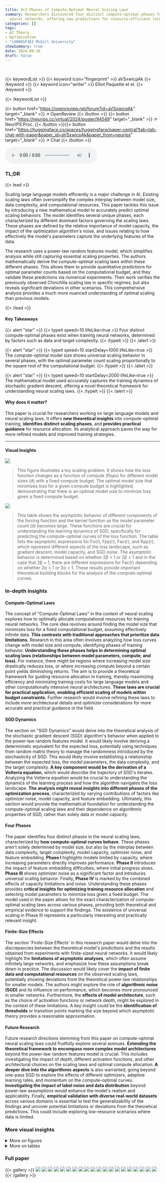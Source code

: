 ```yaml
---
title: 4+3 Phases of Compute-Optimal Neural Scaling Laws
summary: Researchers discovered four distinct compute-optimal phases for training
  neural networks, offering new predictions for resource-efficient large model training.
categories: []
tags:
- AI Theory
- Optimization
- "\U0001F3E2 McGill University"
showSummary: true
date: 2024-09-26
draft: false
---
```


<br>

{{< keywordList >}}
{{< keyword icon="fingerprint" >}} aVSxwicpAk {{< /keyword >}}
{{< keyword icon="writer" >}} Elliot Paquette et el. {{< /keyword >}}
 
{{< /keywordList >}}

{{< button href="https://openreview.net/forum?id=aVSxwicpAk" target="_blank" >}}
↗ OpenReview
{{< /button >}}
{{< button href="https://neurips.cc/virtual/2024/poster/94549" target="_blank" >}}
↗ NeurIPS Proc.
{{< /button >}}{{< button href="https://huggingface.co/spaces/huggingface/paper-central?tab=tab-chat-with-paper&paper_id=aVSxwicpAk&paper_from=neurips" target="_blank" >}}
↗ Chat
{{< /button >}}



<audio controls>
    <source src="https://ai-paper-reviewer.com/aVSxwicpAk/podcast.wav" type="audio/wav">
    Your browser does not support the audio element.
</audio>


### TL;DR


{{< lead >}}

Scaling large language models efficiently is a major challenge in AI. Existing scaling laws often oversimplify the complex interplay between model size, data complexity, and computational resources. This paper tackles this issue by introducing a new mathematical model to accurately predict optimal scaling behaviors. The model identifies several unique phases, each characterized by different dominant factors governing the scaling laws. These phases are defined by the relative importance of model capacity, the impact of the optimization algorithm's noise, and issues relating to how effectively the model's parameters capture the underlying features of the data.



The research uses a power-law random features model, which simplifies analysis while still capturing essential scaling properties.  The authors mathematically derive the compute-optimal scaling laws within these different phases.  This allows them to provide quantitative predictions for optimal parameter counts based on the computational budget, and they validate these predictions via numerical experiments. Their work verifies the previously observed Chinchilla scaling law in specific regimes, but also reveals significant deviations in other scenarios.  This comprehensive analysis provides a much more nuanced understanding of optimal scaling than previous models.

{{< /lead >}}


#### Key Takeaways

{{< alert "star" >}}
{{< typeit speed=10 lifeLike=true >}} Four distinct compute-optimal phases exist when training neural networks, determined by factors such as data and target complexity. {{< /typeit >}}
{{< /alert >}}

{{< alert "star" >}}
{{< typeit speed=10 startDelay=1000 lifeLike=true >}} The compute-optimal model size shows universal scaling behavior in several phases, with the optimal parameter count scaling proportionally to the square root of the computational budget. {{< /typeit >}}
{{< /alert >}}

{{< alert "star" >}}
{{< typeit speed=10 startDelay=2000 lifeLike=true >}} The mathematical model used accurately captures the training dynamics of stochastic gradient descent, offering a novel theoretical framework for understanding neural scaling laws. {{< /typeit >}}
{{< /alert >}}

#### Why does it matter?
This paper is crucial for researchers working on large language models and neural scaling laws. It offers **new theoretical insights** into compute-optimal training, **identifies distinct scaling phases**, and **provides practical guidance** for resource allocation. Its analytical approach paves the way for more refined models and improved training strategies.

------
#### Visual Insights



![](https://ai-paper-reviewer.com/aVSxwicpAk/figures_1_1.jpg)

> This figure illustrates a toy scaling problem. It shows how the loss function changes as a function of compute (flops) for different model sizes (d) with a fixed compute budget. The optimal model size that minimizes loss for a given compute budget is highlighted, demonstrating that there is an optimal model size to minimize loss given a fixed compute budget.





![](https://ai-paper-reviewer.com/aVSxwicpAk/tables_4_1.jpg)

> This table shows the asymptotic behavior of different components of the forcing function and the kernel function as the model parameter count (d) becomes large.  These functions are crucial for understanding the learning dynamics of SGD, specifically for predicting the compute-optimal curves of the loss function. The table lists the asymptotic expressions for Fo(r), Fpp(r), Fac(r), and Kpp(r), which represent different aspects of the loss landscape, such as gradient descent, model capacity, and SGD noise. The asymptotic behavior is determined based on whether 2β > 1 or 2β < 1 and in the case that 2β > 1, there are different expressions for Fac(r) depending on whether 2α > 1 or 2α < 1.   These results provide important theoretical building blocks for the analysis of the compute-optimal curves. 





### In-depth insights


#### Compute-Optimal Laws
The concept of "Compute-Optimal Laws" in the context of neural scaling explores how to optimally allocate computational resources for training neural networks.  The core idea revolves around finding the model size that minimizes loss for a fixed computational budget, assuming effectively infinite data.  **This contrasts with traditional approaches that prioritize data limitations.**  Research in this area often involves analyzing how loss curves change with model size and compute, identifying phases of training behavior.  **Understanding these phases helps in determining optimal scaling laws (relationships between model parameters, compute, and loss).**  For instance, there might be regions where increasing model size drastically reduces loss, or where increasing compute beyond a certain point yields diminishing returns. The aim is to provide a theoretical framework for guiding resource allocation in training, thereby maximizing efficiency and minimizing training costs for large language models and other computationally intensive neural architectures. **These laws are crucial for practical application, enabling efficient scaling of models within budget constraints.**  Further research would involve refining these laws to include more architectural details and optimizer considerations for more accurate and practical guidance in the field.

#### SGD Dynamics
The section on "SGD Dynamics" would delve into the theoretical analysis of the stochastic gradient descent (SGD) algorithm's behavior when applied to the power-law random features model.  It would likely involve deriving a deterministic equivalent for the expected loss, potentially using techniques from random matrix theory to manage the randomness introduced by the stochasticity of SGD. This would likely involve establishing a relationship between the expected loss, the model parameters, the data complexity, and the target complexity. **A key component would be the derivation of a Volterra equation**, which would describe the trajectory of SGD's iterates. Analyzing the Volterra equation would be crucial to understanding the dynamics of the learning process and how the algorithm navigates the loss landscape.  **The analysis might reveal insights into different phases of the optimization process**, characterized by varying contributions of factors like optimizer noise, model capacity, and feature embedding. Ultimately, this section would provide the mathematical foundation for understanding the compute-optimal scaling laws and their dependence on algorithmic properties of SGD, rather than solely data or model capacity.

#### Four Phases
The paper identifies four distinct phases in the neural scaling laws, characterized by **how compute-optimal curves behave**. These phases aren't solely determined by model size, but also by the interplay between data complexity, target complexity, model capacity, optimizer noise, and feature embedding.  **Phase I** highlights models limited by capacity, where increasing parameters directly improves performance. **Phase II** introduces the impact of feature embedding difficulties, where initial progress slows.  **Phase III** shows optimizer noise as a significant factor and introduces universal scaling behavior. Finally, **Phase IV** is marked by the combined effects of capacity limitations and noise.  Understanding these phases provides **critical insights for optimizing training resource allocation** and selecting model parameters to minimize loss given a fixed budget.  The model used in the paper allows for the exact characterization of compute-optimal scaling laws across various phases, providing both theoretical and empirical evidence to support the findings. The existence of universal scaling in Phase III represents a particularly interesting and practically relevant insight.

#### Finite-Size Effects
The section 'Finite-Size Effects' in this research paper would delve into the discrepancies between the theoretical model's predictions and the results obtained from experiments with finite-sized neural networks.  It would likely highlight the **limitations of asymptotic analyses**, which often assume infinitely large networks, and emphasize how these assumptions break down in practice.  The discussion would likely cover the **impact of finite data and computational resources** on the observed scaling laws, potentially showing deviations from the theoretical power-law relationships for smaller models.  The authors might explore the role of **algorithmic noise (SGD)** and its influence on performance, which becomes more pronounced in smaller networks.  Furthermore, the **effects of model architecture**, such as the choice of activation functions or network depth, might be explored in the context of these limitations. A key insight could be the **identification of thresholds** or transition points marking the size beyond which asymptotic theory provides a reasonable approximation.

#### Future Research
Future research directions stemming from this paper on compute-optimal neural scaling laws could fruitfully explore several avenues.  **Extending the theoretical framework to encompass more complex model architectures** beyond the power-law random features model is crucial. This includes investigating the impact of depth, different activation functions, and other architectural choices on the scaling laws and optimal compute allocation.  **A deeper dive into the algorithmic aspects** is also warranted, going beyond one-pass SGD to explore the effects of different optimizers, adaptive learning rates, and momentum on the compute-optimal curves.  **Investigating the impact of label noise and data distribution** beyond power-law assumptions would enhance the model's realism and applicability.  Finally, **empirical validation with diverse real-world datasets** across various domains is essential to test the generalizability of the findings and uncover potential limitations or deviations from the theoretical predictions. This could include exploring low-resource scenarios where data is limited.


### More visual insights

<details>
<summary>More on figures
</summary>


![](https://ai-paper-reviewer.com/aVSxwicpAk/figures_2_1.jpg)

> This figure shows a phase diagram and cartoon plots of loss curves for different phases in a three-parameter neural scaling model. The phase diagram illustrates regions where the training dynamics and optimal scaling laws change depending on data and target complexity. The cartoon plots visually represent how the loss curves behave for each phase, highlighting the dominant factors influencing the optimal parameter count and loss (model capacity, SGD noise, feature embedding).


![](https://ai-paper-reviewer.com/aVSxwicpAk/figures_3_1.jpg)

> This figure demonstrates the compute-optimal front and model size in Phase II-III boundary of the parameter space.  It compares empirical measurements with the theoretical predictions, validating the model's accuracy. The figure includes plots showing the compute-optimal loss curve, iso-FLOP slices, and the relation between optimal model size and compute.


![](https://ai-paper-reviewer.com/aVSxwicpAk/figures_5_1.jpg)

> This figure shows the scaling law exponents (η) and parameter count exponents (ξ) in the (α,β)-plane. The heatmap (a) shows the scaling law exponent η and the parameter count exponent ξ for each phase. The hatched lines show the region where the universal scaling behavior d* = f0.5 is observed, independent of the values of α and β. The plot (b) compares the empirical exponents (measured using the method in [23]) and theoretical predictions. The plot shows that the theoretical predictions are consistent with the empirical measurements, especially when the data complexity α is high and the target complexity β is low.


![](https://ai-paper-reviewer.com/aVSxwicpAk/figures_5_2.jpg)

> This figure shows the scaling law exponents in the (α, β)-plane. The heatmap in (a) visualizes how the scaling law exponent changes depending on the data complexity (α) and target complexity (β). The hatched lines indicate a region where the scaling behavior is universal, meaning d* (optimal parameter count) is always proportional to f0.5 (flops) regardless of α and β values.  Part (b) compares these theoretical predictions with empirical measurements obtained by traversing the phase diagram horizontally (α = 0.7) while increasing β. The graph demonstrates how the measured exponents transition through different phases (Ia, II, III) as β increases.


![](https://ai-paper-reviewer.com/aVSxwicpAk/figures_6_1.jpg)

> This figure demonstrates the finite-size effects on the compute-optimal curves. Panel (a) shows the ratio of the exact solution of the Volterra equation to an estimate, confirming the estimate's validity. Panel (b) compares the estimate with empirical measurements, showing good agreement even for non-asymptotic d values. Panel (c) demonstrates that the finite-size effects diminish over longer training times, particularly near phase transitions.


![](https://ai-paper-reviewer.com/aVSxwicpAk/figures_39_1.jpg)

> This figure compares the empirical and theoretical spectra of the random matrix K = D^(1/2)WWT D^(1/2), weighted by D^(1/2)hat(β). The empirical spectra are obtained by averaging over 100 randomly generated matrices W, while the theoretical spectra are computed using the resolvent formula (9) and a Newton method. The figure shows the three distinct parts of the spectrum: a point mass at z=0, pure point outliers, and an absolutely continuous part. The point mass at z=0 was manually removed from the empirical spectra before the comparison.


![](https://ai-paper-reviewer.com/aVSxwicpAk/figures_54_1.jpg)

> This figure shows the contour used to estimate the forcing and kernel functions. The contour is split into three parts: Γο, Γc, and Γcaps. Γο is a small contour around 0, Γc is the contour for the bulk of the spectrum of K, and Γcaps connects the ends of Γc. The spectral gap occurs at d−2α. The figure also shows how the contour changes behavior at d−α due to the transition from pure points to absolutely continuous spectrum.


![](https://ai-paper-reviewer.com/aVSxwicpAk/figures_70_1.jpg)

> This figure shows the scaling law exponents in the (α, β) plane. The heatmap shows the scaling law exponent values for different combinations of α and β. The hatched lines in the heatmap indicate the universal scaling regime where the optimal parameter count is proportional to the square root of the compute budget. The second part of the figure shows a comparison of empirical and theoretical exponent measurements across different phases for a fixed α of 0.7.  As β increases, the system transitions through phases Ia, II, and III. The plot compares the empirical scaling law exponents measured using a method from a previous study to the theoretical predictions derived in the current paper.


![](https://ai-paper-reviewer.com/aVSxwicpAk/figures_70_2.jpg)

> Figure 3 shows the compute-optimal front in the boundary between Phase II and III.  Panel (a) shows that the Volterra equation captures the training dynamics of SGD across a range of model sizes. Panel (b) uses the IsoFLOP method to extract the compute-optimal front, shown in red and panel (c) shows the power-law fit to the optimal model size. The scaling law exponent was measured as 0.648, similar to the theoretical prediction of 0.643.


![](https://ai-paper-reviewer.com/aVSxwicpAk/figures_71_1.jpg)

> This figure shows the results of applying the IsoFLOP approach to the toy model used in the paper.  Panel (a) displays the compute-optimal front, which is a curve showing the optimal loss achievable for a given compute budget.  This curve is compared to the theoretical predictions from the Volterra equations. Panel (b) focuses on a specific IsoFLOP slice (a vertical line in (a)) to show the relationship between model size and loss. Panel (c) fits a power law to the optimal model size across various compute budgets, comparing it to existing theoretical predictions. The figure validates the theoretical predictions with experimental results, especially for the scaling law exponent.


![](https://ai-paper-reviewer.com/aVSxwicpAk/figures_71_2.jpg)

> This figure shows how sensitive the parameter count exponent is to the choice of IsoFLOP window used in Approach 1.  The plots show the optimal parameter counts (number of parameters) plotted against the compute budget (in FLOPs) for two different IsoFLOP windows: [1e6, 1e8] (a) and [2e6, 0.5e8] (b). For both plots, the data points represent empirical measurements obtained from training runs. The lines represent power law fits to the data, where the exponent of the power law represents the parameter count exponent.  The different exponents in (a) and (b) highlight that the exponent changes when different windows are selected. This implies that the value of the parameter count exponent is sensitive to this hyperparameter.


![](https://ai-paper-reviewer.com/aVSxwicpAk/figures_71_3.jpg)

> This figure shows the results of applying the IsoFLOP approach to a toy model to extract the compute-optimal front and optimal model size.  Panel (a) shows the compute-optimal front, which is the curve connecting the minimum losses achievable for different compute budgets. Panel (b) shows how the scaling law exponent is measured from the compute-optimal front via power-law fitting. Panel (c) displays a power-law fit of optimal model size as a function of compute budget.  The results are compared to theoretical predictions, showing good agreement between measurement and theory.


![](https://ai-paper-reviewer.com/aVSxwicpAk/figures_71_4.jpg)

> This figure shows the results of applying the IsoFLOP method to a toy model.  Panel (a) demonstrates how well the Volterra equations capture the training dynamics of SGD. Panel (b) shows the compute-optimal front and the associated optimal model size. A power-law fit of the compute-optimal front yields a scaling law exponent, which is compared to a theoretical prediction.  Panel (c) shows a power-law fit of the relationship between compute and optimal model size, comparing the empirical results to theoretical predictions.


![](https://ai-paper-reviewer.com/aVSxwicpAk/figures_72_1.jpg)

> This figure shows the scaling law exponents in the (α, β)-plane, which are obtained from the theoretical analysis using the Volterra equation. The heatmap in (a) shows that the scaling law exponents depend on the data complexity α and target complexity β. The hatched lines represent the region with universal scaling behavior, d* = f0.5, which is independent of α and β. The plot (b) compares the empirical exponents with the theoretical predictions. The empirical exponents are obtained from the experiments using the Chinchilla approach, and the theoretical predictions are obtained from the theoretical analysis.


![](https://ai-paper-reviewer.com/aVSxwicpAk/figures_73_1.jpg)

> This figure shows the compute-optimal front obtained from the Volterra equations and the IsoFLOP approach. Panel (a) shows the training loss as a function of floating-point operations, highlighting the compute-optimal loss. Panel (b) shows the IsoFLOP curve fitting to obtain the scaling law exponent. Panel (c) shows the optimal model size, comparing the empirical results from the IsoFLOP approach with theoretical predictions.


![](https://ai-paper-reviewer.com/aVSxwicpAk/figures_73_2.jpg)

> This figure shows the experimental results for negative values of β.  It presents multiple plots, each corresponding to a different β value ranging from -0.2 to 0.2, with α held constant at 0.7. For each β, multiple curves represent different model parameter counts (d), compared to the theoretical prediction from the Volterra equation. The plots visually demonstrate the close agreement between the theoretical predictions and empirical observations across various values of β, validating the theoretical model's ability to accurately capture the learning dynamics.


![](https://ai-paper-reviewer.com/aVSxwicpAk/figures_74_1.jpg)

> This figure shows the compute-optimal front and optimal model size obtained from the three-parameter neural scaling model. The left panel (a) shows the compute-optimal front, which is the curve representing the lowest loss for each compute budget. The middle panel (b) shows how the model size (number of parameters) changes to achieve this optimal loss in the Phase II-III boundary.  The right panel (c) presents a power-law fit for the optimal model size as a function of the compute budget, comparing the empirical findings with the theoretical prediction, validating the scaling law exponent of approximately 0.5.


![](https://ai-paper-reviewer.com/aVSxwicpAk/figures_75_1.jpg)

> This figure shows the results of applying the IsoFLOP approach to the toy model, comparing theoretical predictions with empirical measurements.  Panel (a) shows the compute-optimal front using the Volterra equations.  Panels (b) and (c) showcase power-law fitting of compute-optimal loss and model size respectively, validating the theoretical predictions.


</details>




<details>
<summary>More on tables
</summary>


![](https://ai-paper-reviewer.com/aVSxwicpAk/tables_8_1.jpg)
> This table summarizes the four phases of compute-optimal curves identified in the paper. For each phase, it provides a description of the loss function P(r), the trade-off between the dominant terms in the loss, and the resulting compute-optimal curves (P*(f) and d*(f)) derived using a specific three parameter model.

![](https://ai-paper-reviewer.com/aVSxwicpAk/tables_15_1.jpg)
> This table compares the notation and parameters of different works related to the paper. It shows how the input dimension, number of features, iterations/samples, capacity, source, and target decay parameters are defined and denoted in various papers, including the current work and several others. The table aims to clarify the relationships between these parameters across different research efforts in neural scaling laws.

![](https://ai-paper-reviewer.com/aVSxwicpAk/tables_16_1.jpg)
> This table summarizes the key characteristics of the four phases identified in the paper regarding compute-optimal neural scaling laws.  For each phase, it provides a description of the loss function P(r) in terms of the dominant components (Fpp, Fac, Fo, Kpp), highlighting the trade-off between these components that determines the compute-optimal behavior.  Furthermore, it presents the compute-optimal curves for P(, d), including the expressions for the optimal parameter count d*(f) and the compute-optimal loss P*(f).

![](https://ai-paper-reviewer.com/aVSxwicpAk/tables_27_1.jpg)
> This table summarizes the characteristics of the four phases identified in the paper, namely Phase I, II, III, and IV. For each phase, it provides a description of the loss function P(r), indicating which terms (Fpp(r), Fac(r), Fo(r), and Kpp(r)) are dominant.  Additionally, it specifies the trade-off between these terms that leads to compute-optimal curves, and it gives the resulting expressions for the compute-optimal curves, P*(f), and the optimal parameter count, d*(f).  The table helps to understand how the different components of the loss function interact and how they shape the compute-optimal behavior in each phase.

![](https://ai-paper-reviewer.com/aVSxwicpAk/tables_33_1.jpg)
> This table summarizes the characteristics of the four phases identified in the paper regarding compute-optimal neural scaling laws.  For each phase, it provides a description of the loss function (\(\mathcal{P}(r)\)), the trade-off between the dominant terms in the loss function, the compute-optimal curves (\(\tilde{\mathcal{P}}(f, d)\)), and the compute-optimal parameter count (\(d^*(f)\)). The phases are categorized by the relative importance of model capacity, optimizer noise, and embedding of features, leading to distinct scaling behaviors. The table helps to understand the different regimes and predict the optimal neural network size based on available computational resources.

![](https://ai-paper-reviewer.com/aVSxwicpAk/tables_36_1.jpg)
> This table summarizes the key characteristics of the four phases identified in the paper's compute-optimal analysis.  For each phase, it provides a description of the loss function (\(\mathcal{P}(r)\)), the trade-off that determines the compute-optimal point, and the resulting compute-optimal curves and parameter count exponents.  The table helps to understand how different combinations of data complexity (α) and target complexity (β) lead to distinct behaviors in the compute-optimal scaling laws.  Specific mathematical expressions for the optimal curves and exponents are given in the paper.

</details>




### Full paper

{{< gallery >}}
<img src="https://ai-paper-reviewer.com/aVSxwicpAk/1.png" class="grid-w50 md:grid-w33 xl:grid-w25" />
<img src="https://ai-paper-reviewer.com/aVSxwicpAk/2.png" class="grid-w50 md:grid-w33 xl:grid-w25" />
<img src="https://ai-paper-reviewer.com/aVSxwicpAk/3.png" class="grid-w50 md:grid-w33 xl:grid-w25" />
<img src="https://ai-paper-reviewer.com/aVSxwicpAk/4.png" class="grid-w50 md:grid-w33 xl:grid-w25" />
<img src="https://ai-paper-reviewer.com/aVSxwicpAk/5.png" class="grid-w50 md:grid-w33 xl:grid-w25" />
<img src="https://ai-paper-reviewer.com/aVSxwicpAk/6.png" class="grid-w50 md:grid-w33 xl:grid-w25" />
<img src="https://ai-paper-reviewer.com/aVSxwicpAk/7.png" class="grid-w50 md:grid-w33 xl:grid-w25" />
<img src="https://ai-paper-reviewer.com/aVSxwicpAk/8.png" class="grid-w50 md:grid-w33 xl:grid-w25" />
<img src="https://ai-paper-reviewer.com/aVSxwicpAk/9.png" class="grid-w50 md:grid-w33 xl:grid-w25" />
<img src="https://ai-paper-reviewer.com/aVSxwicpAk/10.png" class="grid-w50 md:grid-w33 xl:grid-w25" />
<img src="https://ai-paper-reviewer.com/aVSxwicpAk/11.png" class="grid-w50 md:grid-w33 xl:grid-w25" />
<img src="https://ai-paper-reviewer.com/aVSxwicpAk/12.png" class="grid-w50 md:grid-w33 xl:grid-w25" />
<img src="https://ai-paper-reviewer.com/aVSxwicpAk/13.png" class="grid-w50 md:grid-w33 xl:grid-w25" />
<img src="https://ai-paper-reviewer.com/aVSxwicpAk/14.png" class="grid-w50 md:grid-w33 xl:grid-w25" />
<img src="https://ai-paper-reviewer.com/aVSxwicpAk/15.png" class="grid-w50 md:grid-w33 xl:grid-w25" />
<img src="https://ai-paper-reviewer.com/aVSxwicpAk/16.png" class="grid-w50 md:grid-w33 xl:grid-w25" />
<img src="https://ai-paper-reviewer.com/aVSxwicpAk/17.png" class="grid-w50 md:grid-w33 xl:grid-w25" />
<img src="https://ai-paper-reviewer.com/aVSxwicpAk/18.png" class="grid-w50 md:grid-w33 xl:grid-w25" />
<img src="https://ai-paper-reviewer.com/aVSxwicpAk/19.png" class="grid-w50 md:grid-w33 xl:grid-w25" />
<img src="https://ai-paper-reviewer.com/aVSxwicpAk/20.png" class="grid-w50 md:grid-w33 xl:grid-w25" />
{{< /gallery >}}